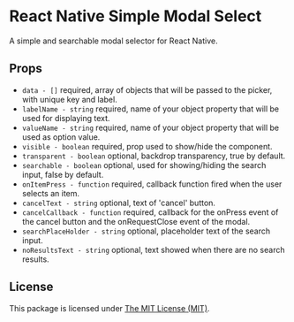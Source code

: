 # React Native Simple Modal Select

A simple and searchable modal selector for React Native.

## Props

-   `data - []` required, array of objects that will be passed to the picker, with unique key and label.
-   `labelName - string` required, name of your object property that will be used for displaying text.
-   `valueName - string` required, name of your object property that will be used as option value.
-   `visible - boolean` required, prop used to show/hide the component.
-   `transparent - boolean` optional, backdrop transparency, true by default.
-   `searchable - boolean` optional, used for showing/hiding the search input, false by default.
-   `onItemPress - function` required, callback function fired when the user selects an item.
-   `cancelText - string` optional, text of 'cancel' button.
-   `cancelCallback - function` required, callback for the onPress event of the cancel button and the onRequestClose event of the modal.
-   `searchPlaceHolder - string` optional, placeholder text of the search input.
-   `noResultsText - string` optional, text showed when there are no search results.

## License

This package is licensed under [The MIT License (MIT)](LICENSE).
